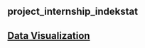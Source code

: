 ## project_internship_indekstat
## [Data Visualization](https://lookerstudio.google.com/reporting/8c223147-f39a-4da1-a43d-781f2dbdd055)

